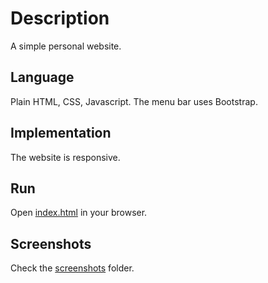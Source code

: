 # Description

A simple personal website.

## Language

Plain HTML, CSS, Javascript. The menu bar uses Bootstrap.

## Implementation

The website is responsive.

## Run

Open [index.html](homepage/index.html) in your browser.

## Screenshots

Check the [screenshots](/screenshots) folder.
